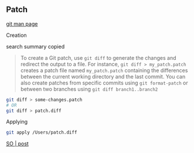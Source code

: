 
## Patch


[git man page](https://git-scm.com/docs/git-apply)


Creation


search summary copied
> To create a Git patch, use `git diff` to generate the changes and redirect the output to a file. For instance, `git diff > my_patch.patch` creates a patch file named `my_patch.patch` containing the differences between the current working directory and the last commit. You can also create patches from specific commits using `git format-patch` or between two branches using `git diff branch1..branch2`

```sh
git diff > some-changes.patch
# OR
git diff > patch.diff
```

Applying 

```sh
git apply /Users/patch.diff
```

[SO | post](https://stackoverflow.com/questions/2249852/how-to-apply-a-patch-generated-with-git-format-patch)

